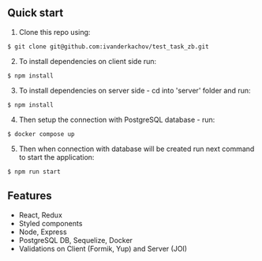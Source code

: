 ## Quick start

1. Clone this repo using:
  ```shell
  $ git clone git@github.com:ivanderkachov/test_task_zb.git
  ```

2. To install dependencies on client side run:

  ```shell
  $ npm install
  ```

3. To install dependencies on server side - cd into 'server' folder and run:

  ```shell
  $ npm install
  ```
  
4. Then setup the connection with PostgreSQL database - run:
  
  ```shell
  $ docker compose up
  ```
  

5. Then when connection with database will be created run next command to start the application:

  ```shell
  $ npm run start
  ```

## Features

* React, Redux
* Styled components
* Node, Express
* PostgreSQL DB, Sequelize, Docker
* Validations on Client (Formik, Yup) and Server (JOI)

